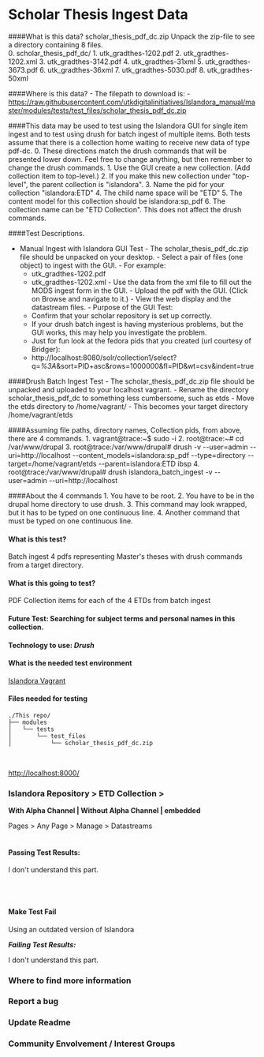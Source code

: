 # Scholar Thesis Ingest Data

####What is this data? scholar_thesis_pdf_dc.zip Unpack the zip-file to see a directory containing 8 files.  
	0.  scholar_thesis_pdf_dc/
	1.  utk_gradthes-1202.pdf
	2.  utk_gradthes-1202.xml
	3.  utk_gradthes-3142.pdf
	4.  utk_gradthes-31xml
	5.  utk_gradthes-3673.pdf
	6.  utk_gradthes-36xml
	7.  utk_gradthes-5030.pdf
	8.  utk_gradthes-50xml

####Where is this data?
	- The filepath to download is:
	- https://raw.githubusercontent.com/utkdigitalinitiatives/Islandora_manual/master/modules/tests/test_files/scholar_thesis_pdf_dc.zip


####This data may be used to test using the Islandora GUI for single item ingest and to test using drush for batch ingest of multiple items.  Both tests assume that there is a collection home waiting to receive new data of type pdf-dc.
	0.  These directions match the drush commands that will be presented lower down.  Feel free to change anything, but then remember to change the drush commands.
	1.  Use the GUI create a new collection. (Add collection item to top-level.)
	2.  If you make this new collection under "top-level", the parent collection is "islandora".
	3.  Name the pid for your collection "islandora:ETD"
	4.  The child name space will be "ETD"
	5.  The content model for this collection should be islandora:sp_pdf
	6.  The collection name can be "ETD Collection".  This does not affect the drush commands.

####Test Descriptions.

  -  Manual Ingest with Islandora GUI Test
  	- The scholar_thesis_pdf_dc.zip file should be unpacked on your desktop.
  	- Select a pair of files (one object) to ingest with the GUI.
	- For example:
		- utk_gradthes-1202.pdf
		- utk_gradthes-1202.xml
	- Use the data from the xml file to fill out the MODS ingest form in the GUI.
	- Upload the pdf with the GUI. (Click on Browse and navigate to it.)
	- View the web display and the datastream files.
	- Purpose of the GUI Test:
		- Confirm that your scholar repository is set up correctly.
		- If your drush batch ingest is having mysterious problems, but the GUI works,
		  this may help  you investigate the problem.
		- Just for fun look at the fedora pids that you created (url courtesy of Bridger): 
		- http://localhost:8080/solr/collection1/select?q=*%3A*&sort=PID+asc&rows=1000000&fl=PID&wt=csv&indent=true

####Drush Batch Ingest Test
  	- The scholar_thesis_pdf_dc.zip file should be unpacked and uploaded to your localhost vagrant.
  	- Rename the directory scholar_thesis_pdf_dc to something less cumbersome, such as etds
	- Move the etds directory to /home/vagrant/
	- This becomes your target directory /home/vagrant/etds

####Assuming file paths, directory names, Collection pids, from above, there are 4 commands.
  	1. vagrant@trace:~$ sudo -i
	2. root@trace:~# cd /var/www/drupal
	3. root@trace:/var/www/drupal# drush -v --user=admin --uri=http://localhost --content_models=islandora:sp_pdf --type=directory --target=/home/vagrant/etds --parent=islandora:ETD ibsp
	4. root@trace:/var/www/drupal# drush islandora_batch_ingest -v --user=admin --uri=http://localhost

####About the 4 commands
  	1. You have to be root.
	2. You have to be in the drupal home directory to use drush.
	3. This command may look wrapped, but it has to be typed on one continuous line.
	4. Another command that must be typed on one continuous line.



#### What is this test?<br/>
Batch ingest 4 pdfs representing Master's theses with drush commands from a target directory.<br/>

#### What is this going to test?<br/>
PDF Collection items for each of the 4 ETDs from  batch ingest<br/>

#### Future Test: Searching for subject terms and personal names in this collection.<br/>

#### Technology to use: *Drush*<br/>

#### What is the needed test environment<br/>
[Islandora Vagrant](https://github.com/Islandora-Labs/islandora_vagrant/)<br/>

#### Files needed for testing<br/>
```terminal
./This repo/
├── modules
│   └── tests
│       └── test_files
│           └── scholar_thesis_pdf_dc.zip
```
<br/>

[http://localhost:8000/](http://localhost:8000/)<br/>

### Islandora Repository > ETD Collection > <br/>

**With Alpha Channel | Without Alpha Channel | embedded**

Pages > Any Page > Manage > Datastreams<br/><br/>


#### Passing Test Results:

I don't understand this part.



<br/><br/>

#### Make Test Fail<br/>

Using an outdated version of Islandora<br/>

***Failing Test Results:***

I don't understand this part.

### Where to find more information<br/>
### Report a bug<br/>
### Update Readme<br/>
### Community Envolvement / Interest Groups
